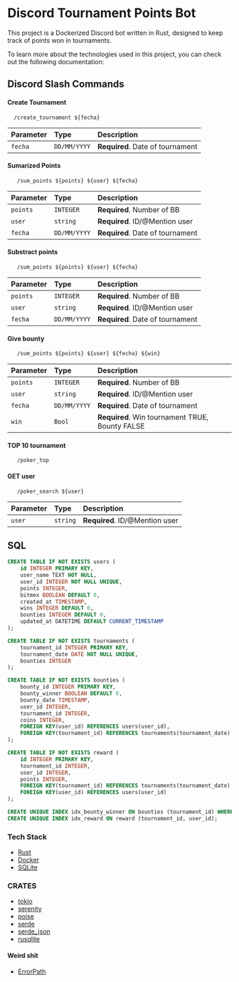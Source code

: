 # Discord Tournament Points Bot

This project is a Dockerized Discord bot written in Rust, designed to keep track of points won in tournaments.

To learn more about the technologies used in this project, you can check out the following documentation:

## Discord Slash Commands

#### Create Tournament

```http
  /create_tournament ${fecha}
```

| Parameter | Type         | Description                      |
| :-------- | :----------- | :------------------------------- |
| `fecha`   | `DD/MM/YYYY` | **Required**. Date of tournament |

#### Sumarized Points

```http
   /sum_points ${points} ${user} ${fecha}
```

| Parameter | Type         | Description                      |
| :-------- | :----------- | :------------------------------- |
| `points`  | `INTEGER`    | **Required**. Number of BB       |
| `user`    | `string`     | **Required**. ID/@Mention user   |
| `fecha`   | `DD/MM/YYYY` | **Required**. Date of tournament |

#### Substract points

```http
   /sum_points ${points} ${user} ${fecha}
```

| Parameter | Type         | Description                      |
| :-------- | :----------- | :------------------------------- |
| `points`  | `INTEGER`    | **Required**. Number of BB       |
| `user`    | `string`     | **Required**. ID/@Mention user   |
| `fecha`   | `DD/MM/YYYY` | **Required**. Date of tournament |

#### Give bounty

```http
   /sum_points ${points} ${user} ${fecha} ${win}
```

| Parameter | Type         | Description                                     |
| :-------- | :----------- | :---------------------------------------------- |
| `points`  | `INTEGER`    | **Required**. Number of BB                      |
| `user`    | `string`     | **Required**. ID/@Mention user                  |
| `fecha`   | `DD/MM/YYYY` | **Required**. Date of tournament                |
| `win`     | `Bool`       | **Required**. Win tournament TRUE, Bounty FALSE |

#### TOP 10 tournament

```http
   /poker_top
```

#### GET user

```http
   /poker_search ${user}
```

| Parameter | Type     | Description                    |
| :-------- | :------- | :----------------------------- |
| `user`    | `string` | **Required**. ID/@Mention user |

## SQL

```sql
CREATE TABLE IF NOT EXISTS users (
    id INTEGER PRIMARY KEY,
    user_name TEXT NOT NULL,
    user_id INTEGER NOT NULL UNIQUE,
    points INTEGER,
    bitmex BOOLEAN DEFAULT 0,
    created_at TIMESTAMP,
    wins INTEGER DEFAULT 0,
    bounties INTEGER DEFAULT 0,
    updated_at DATETIME DEFAULT CURRENT_TIMESTAMP
);

CREATE TABLE IF NOT EXISTS tournaments (
    tournament_id INTEGER PRIMARY KEY,
    tournament_date DATE NOT NULL UNIQUE,
    bounties INTEGER
);

CREATE TABLE IF NOT EXISTS bounties (
    bounty_id INTEGER PRIMARY KEY,
    bounty_winner BOOLEAN DEFAULT 0,
    bounty_date TIMESTAMP,
    user_id INTEGER,
    tournament_id INTEGER,
    coins INTEGER,
    FOREIGN KEY(user_id) REFERENCES users(user_id),
    FOREIGN KEY(tournament_id) REFERENCES tournaments(tournament_date)
);

CREATE TABLE IF NOT EXISTS reward (
    id INTEGER PRIMARY KEY,
    tournament_id INTEGER,
    user_id INTEGER,
    points INTEGER,
    FOREIGN KEY(tournament_id) REFERENCES tournaments(tournament_date),
    FOREIGN KEY(user_id) REFERENCES users(user_id)
);

CREATE UNIQUE INDEX idx_bounty_winner ON bounties (tournament_id) WHERE bounty_winner = 1;
CREATE UNIQUE INDEX idx_reward ON reward (tournament_id, user_id);
```

### Tech Stack

- [Rust](https://www.rust-lang.org/)
- [Docker](https://www.docker.com/)
- [SQLite](https://sqlite.org/)

### CRATES

- [tokio](https://docs.rs/tokio/latest/tokio/)
- [serenity](https://docs.rs/serenity/latest/serenity/)
- [poise](https://docs.rs/poise/latest/poise/)
- [serde](https://docs.rs/serde/latest/serde/)
- [serde_json](https://docs.rs/serde_json/latest/serde_json/index.html)
- [rusqlite](https://docs.rs/rusqlite/latest/rusqlite/)

#### Weird shit

- [ErrorPath](https://stackoverflow.com/questions/7250130/how-to-stop-mingw-and-msys-from-mangling-path-names-given-at-the-command-line/34386471#34386471)
